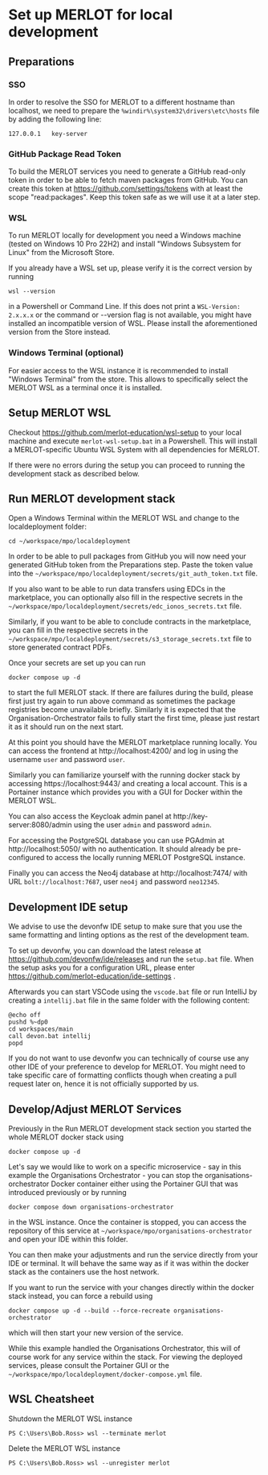 # Set up MERLOT for local development

## Preparations
### SSO
In order to resolve the SSO for MERLOT to a different hostname than localhost, we need to prepare the `%windir%\system32\drivers\etc\hosts` file by adding the following line:

    127.0.0.1	key-server

### GitHub Package Read Token

To build the MERLOT services you need to generate a GitHub read-only token in order to be able to fetch maven packages from 
GitHub. You can create this token at https://github.com/settings/tokens with at least the scope "read:packages".
Keep this token safe as we will use it at a later step.

### WSL
To run MERLOT locally for development you need a Windows machine (tested on Windows 10 Pro 22H2) and install "Windows Subsystem for Linux" from the Microsoft Store.

If you already have a WSL set up, please verify it is the correct version by running

    wsl --version

in a Powershell or Command Line. If this does not print a `WSL-Version: 2.x.x.x` or the command or --version flag is not available, you might have installed an incompatible version of WSL. Please install the aforementioned version from the Store instead.

### Windows Terminal (optional)
For easier access to the WSL instance it is recommended to install "Windows Terminal" from the store. This allows to specifically select the MERLOT WSL as a terminal once it is installed.

## Setup MERLOT WSL

Checkout https://github.com/merlot-education/wsl-setup to your local machine and execute `merlot-wsl-setup.bat` in a Powershell.
This will install a MERLOT-specific Ubuntu WSL System with all dependencies for MERLOT.

If there were no errors during the setup you can proceed to running the development stack as described below.

## Run MERLOT development stack

Open a Windows Terminal within the MERLOT WSL and change to the localdeployment folder:

    cd ~/workspace/mpo/localdeployment

In order to be able to pull packages from GitHub you will now need your generated GitHub token from the Preparations step.
Paste the token value into the `~/workspace/mpo/localdeployment/secrets/git_auth_token.txt` file.

If you also want to be able to run data transfers using EDCs in the marketplace, you can optionally also fill in the respective secrets in the `~/workspace/mpo/localdeployment/secrets/edc_ionos_secrets.txt` file.

Similarly, if you want to be able to conclude contracts in the marketplace, you can fill in the respective secrets in the `~/workspace/mpo/localdeployment/secrets/s3_storage_secrets.txt` file to store generated contract PDFs.

Once your secrets are set up you can run

    docker compose up -d

to start the full MERLOT stack. If there are failures during the build, please first just try again to run above command as sometimes the package registries become unavailable briefly. Similarly it is expected that the Organisation-Orchestrator fails to fully start the first time, please just restart it as it should run on the next start.

At this point you should have the MERLOT marketplace running locally. You can access the frontend at http://localhost:4200/ and log in using the username `user` and password `user`.

Similarly you can familiarize yourself with the running docker stack by accessing https://localhost:9443/ and creating a local account. This is a Portainer instance which provides you with a GUI for Docker within the MERLOT WSL.

You can also access the Keycloak admin panel at http://key-server:8080/admin using the user `admin` and password `admin`.

For accessing the PostgreSQL database you can use PGAdmin at http://localhost:5050/ with no authentication.
It should already be pre-configured to access the locally running MERLOT PostgreSQL instance.

Finally you can access the Neo4j database at http://localhost:7474/ with URL `bolt://localhost:7687`, user `neo4j` and password `neo12345`.

## Development IDE setup

We advise to use the devonfw IDE setup to make sure that you use the same formatting and linting options as the rest of the development team.

To set up devonfw, you can download the latest release at https://github.com/devonfw/ide/releases and run the `setup.bat` file. When the setup asks you for a configuration URL, please enter https://github.com/merlot-education/ide-settings .

Afterwards you can start VSCode using the `vscode.bat` file or run IntelliJ by creating a `intellij.bat` file in the same folder with the following content:

    @echo off
    pushd %~dp0
    cd workspaces/main
    call devon.bat intellij
    popd

If you do not want to use devonfw you can technically of course use any other IDE of your preference to develop for MERLOT. You might need to take specific care of formatting conflicts though when creating a pull request later on, hence it is not officially supported by us.

## Develop/Adjust MERLOT Services

Previously in the Run MERLOT development stack section you started the whole MERLOT docker stack using 

    docker compose up -d

Let's say we would like to work on a specific microservice - say in this example the Organisations Orchestrator - you can stop the organisations-orchestrator Docker container either using the Portainer GUI that was introduced previously or by running 

    docker compose down organisations-orchestrator

in the WSL instance.
Once the container is stopped, you can access the repository of this service at `~/workspace/mpo/organisations-orchestrator` and open your IDE within this folder.

You can then make your adjustments and run the service directly from your IDE or terminal. It will behave the same way as if it was within the docker stack as the containers use the host network.

If you want to run the service with your changes directly within the docker stack instead, you can force a rebuild using

    docker compose up -d --build --force-recreate organisations-orchestrator

which will then start your new version of the service.

While this example handled the Organisations Orchestrator, this will of course work for any service within the stack. For viewing the deployed services, please consult the Portainer GUI or the `~/workspace/mpo/localdeployment/docker-compose.yml` file. 

## WSL Cheatsheet

Shutdown the MERLOT WSL instance
```
PS C:\Users\Bob.Ross> wsl --terminate merlot
```

Delete the MERLOT WSL instance
```
PS C:\Users\Bob.Ross> wsl --unregister merlot
```
